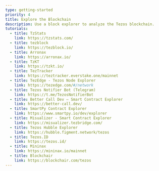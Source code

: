 ```yaml
---
type: getting-started
priority: 4
title: Explore the Blockchain
description: Use a block explorer to analyze the Tezos blockchain.
tutorials:
  - title: TzStats
    link: https://tzstats.com/
  - title: tezblock
    link: https://tezblock.io/
  - title: Arronax
    link: https://arronax.io/
  - title: TzKT
    link: https://tzkt.io/
  - title: TezTracker
    link: https://teztracker.everstake.one/mainnet
  - title: TezEdge - Tezos Node Explorer
    link: https://tezedge.com/#/network
  - title: Tezos Notifier Bot (Telegram)
    link: https://t.me/TezosNotifierBot
  - title: Better Call Dev — Smart Contract Explorer
    link: https://better-call.dev/
  - title: SmartPy Contract Explorer
    link: https://www.smartpy.io/dev/explorer
  - title: Misualizer - Smart Contract Explorer
    link: https://misualizer.tezbridge.com/
  - title: Tezos Hubble Explorer
    link: https://hubble.figment.network/tezos
  - title: Tezos.ID
    link: https://tezos.id/
  - title: Mininax
    link: https://mininax.io/mainnet
  - title: Blockchair
    link: https://blockchair.com/tezos
---
```

